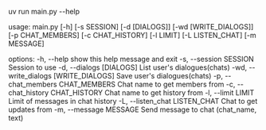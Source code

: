 uv run main.py --help

usage: main.py [-h] [-s SESSION] [-d [DIALOGS]] [-wd [WRITE_DIALOGS]]
               [-p CHAT_MEMBERS] [-c CHAT_HISTORY] [-l LIMIT] [-L LISTEN_CHAT]
               [-m MESSAGE]

options:
  -h, --help            show this help message and exit
  -s, --session SESSION
                        Session to use
  -d, --dialogs [DIALOGS]
                        List user's dialogues(chats)
  -wd, --write_dialogs [WRITE_DIALOGS]
                        Save user's dialogues(chats)
  -p, --chat_members CHAT_MEMBERS
                        Chat name to get members from
  -c, --chat_history CHAT_HISTORY
                        Chat name to get history from
  -l, --limit LIMIT     Limit of messages in chat history
  -L, --listen_chat LISTEN_CHAT
                        Chat to get updates from
  -m, --message MESSAGE
                        Send message to chat (chat_name, text)
